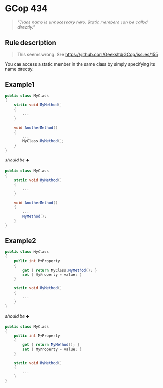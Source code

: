 ﻿# GCop 434

> *"Class name is unnecessary here. Static members can be called directly."*

## Rule description
> This seems wrong. See https://github.com/Geeksltd/GCop/issues/155

You can access a static member in the same class by simply specifying its name directly.

## Example1

```csharp
public class MyClass
{
    static void MyMethod()
    {
        ...
    }
    
    void AnotherMethod()
    {
        ...
        MyClass.MyMethod(); 
    }
}
```

*should be* 🡻

```csharp
public class MyClass
{
    static void MyMethod()
    {
        ...
    }
    
    void AnotherMethod()
    {
        ...
        MyMethod(); 
    }
}
```

## Example2

```csharp
public class MyClass
{
    public int MyProperty
    {
        get { return MyClass.MyMethod(); }
        set { MyProperty = value; }
    }  

    static void MyMethod()
    {
        ...
    }
}
```

*should be* 🡻

```csharp
public class MyClass
{
    public int MyProperty
    {
        get { return MyMethod(); }
        set { MyProperty = value; }
    }  

    static void MyMethod()
    {
        ...
    }
}
```

